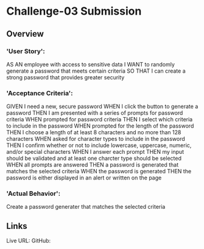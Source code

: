 # Challenge-03 Submission

## Overview

### 'User Story':
AS AN employee with access to sensitive data
I WANT to randomly generate a password that meets certain criteria
SO THAT I can create a strong password that provides greater security


### 'Acceptance Criteria':
GIVEN I need a new, secure password
WHEN I click the button to generate a password
THEN I am presented with a series of prompts for password criteria
WHEN prompted for password criteria
THEN I select which criteria to include in the password
WHEN prompted for the length of the password
THEN I choose a length of at least 8 characters and no more than 128 characters
WHEN asked for character types to include in the password
THEN I confirm whether or not to include lowercase, uppercase, numeric, and/or special characters
WHEN I answer each prompt
THEN my input should be validated and at least one charcter type should be selected
WHEN all prompts are answered
THEN a password is generated that matches the selected criteria
WHEN the password is generated
THEN the password is either displayed in an alert or written on the page


### 'Actual Behavior':
Create a password generater that matches the selected criteria


## Links
Live URL:
GitHub: